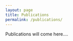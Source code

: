 ```yaml
---
layout: page
title: Publications
permalink: /publications/
---
```


Publications will come here....

